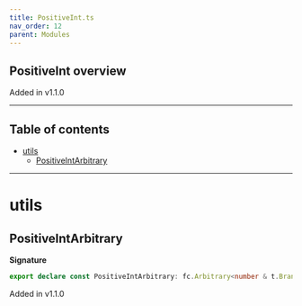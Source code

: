 ```yaml
---
title: PositiveInt.ts
nav_order: 12
parent: Modules
---
```


## PositiveInt overview

Added in v1.1.0

---

<h2 class="text-delta">Table of contents</h2>

- [utils](#utils)
  - [PositiveIntArbitrary](#positiveintarbitrary)

---

# utils

## PositiveIntArbitrary

**Signature**

```ts
export declare const PositiveIntArbitrary: fc.Arbitrary<number & t.Brand<PositiveBrand> & t.Brand<t.IntBrand>>
```

Added in v1.1.0
